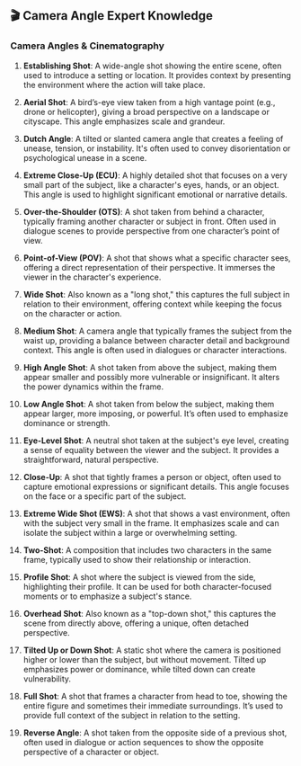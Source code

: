 ## 🎬 **Camera Angle Expert Knowledge**

### Camera Angles & Cinematography

1. **Establishing Shot**: A wide-angle shot showing the entire scene, often used to introduce a setting or location. It provides context by presenting the environment where the action will take place.

2. **Aerial Shot**: A bird’s-eye view taken from a high vantage point (e.g., drone or helicopter), giving a broad perspective on a landscape or cityscape. This angle emphasizes scale and grandeur.

3. **Dutch Angle**: A tilted or slanted camera angle that creates a feeling of unease, tension, or instability. It's often used to convey disorientation or psychological unease in a scene.

4. **Extreme Close-Up (ECU)**: A highly detailed shot that focuses on a very small part of the subject, like a character's eyes, hands, or an object. This angle is used to highlight significant emotional or narrative details.

5. **Over-the-Shoulder (OTS)**: A shot taken from behind a character, typically framing another character or subject in front. Often used in dialogue scenes to provide perspective from one character’s point of view.

6. **Point-of-View (POV)**: A shot that shows what a specific character sees, offering a direct representation of their perspective. It immerses the viewer in the character's experience.

7. **Wide Shot**: Also known as a "long shot," this captures the full subject in relation to their environment, offering context while keeping the focus on the character or action.

8. **Medium Shot**: A camera angle that typically frames the subject from the waist up, providing a balance between character detail and background context. This angle is often used in dialogues or character interactions.

9. **High Angle Shot**: A shot taken from above the subject, making them appear smaller and possibly more vulnerable or insignificant. It alters the power dynamics within the frame.

10. **Low Angle Shot**: A shot taken from below the subject, making them appear larger, more imposing, or powerful. It’s often used to emphasize dominance or strength.

11. **Eye-Level Shot**: A neutral shot taken at the subject's eye level, creating a sense of equality between the viewer and the subject. It provides a straightforward, natural perspective.

12. **Close-Up**: A shot that tightly frames a person or object, often used to capture emotional expressions or significant details. This angle focuses on the face or a specific part of the subject.

13. **Extreme Wide Shot (EWS)**: A shot that shows a vast environment, often with the subject very small in the frame. It emphasizes scale and can isolate the subject within a large or overwhelming setting.

14. **Two-Shot**: A composition that includes two characters in the same frame, typically used to show their relationship or interaction.

15. **Profile Shot**: A shot where the subject is viewed from the side, highlighting their profile. It can be used for both character-focused moments or to emphasize a subject's stance.

16. **Overhead Shot**: Also known as a "top-down shot," this captures the scene from directly above, offering a unique, often detached perspective.

17. **Tilted Up or Down Shot**: A static shot where the camera is positioned higher or lower than the subject, but without movement. Tilted up emphasizes power or dominance, while tilted down can create vulnerability.

18. **Full Shot**: A shot that frames a character from head to toe, showing the entire figure and sometimes their immediate surroundings. It’s used to provide full context of the subject in relation to the setting.

19. **Reverse Angle**: A shot taken from the opposite side of a previous shot, often used in dialogue or action sequences to show the opposite perspective of a character or object.
